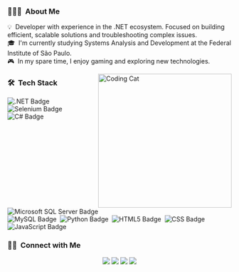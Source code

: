 <!-- ## 👋 &nbsp;Hey there! I'm Beatriz Muniz -->

### 👩🏻‍💻 &nbsp;About Me

💡 &nbsp;Developer with experience in the .NET ecosystem. Focused on building efficient, scalable solutions and troubleshooting complex issues.\
🎓 &nbsp;I'm currently studying Systems Analysis and Development at the Federal Institute of São Paulo.\
🎮 &nbsp;In my spare time, I enjoy gaming and exploring new technologies.

<img alt="Coding Cat" src="https://media.giphy.com/media/JIX9t2j0ZTN9S/giphy.gif" align="right" width="300" height="300"/>


### 🛠 &nbsp;Tech Stack

![.NET Badge](https://img.shields.io/badge/-NET-512BD4?style=flat&logo=dotnet&logoColor=white)&nbsp;
![Selenium Badge](https://img.shields.io/badge/Selenium-43B02A?style=flat&logo=Selenium&logoColor=white)&nbsp;
![C# Badge](https://img.shields.io/badge/C%23-512BD4?style=flat&logo=csharp&logoColor=white)&nbsp;
![Microsoft SQL Server Badge](https://img.shields.io/badge/Microsoft%20SQL%20Server-CC2927?style=flat&logo=Microsoft-SQL-Server&logoColor=white)&nbsp;<br>
![MySQL Badge](https://img.shields.io/badge/MySQL-4479A1?style=flat&logo=MySQL&logoColor=white)&nbsp;
![Python Badge](https://img.shields.io/badge/Python-3776AB?style=flat&logo=Python&logoColor=white)&nbsp;
![HTML5 Badge](https://img.shields.io/badge/HTML5-E34F26?style=flat&logo=HTML5&logoColor=white)&nbsp;
![CSS Badge](https://img.shields.io/badge/CSS-1572B6?style=flat&logo=CSS3&logoColor=white)&nbsp;
![JavaScript Badge](https://img.shields.io/badge/JavaScript-F7DF1E?style=flat&logo=JavaScript&logoColor=black)



### 🤝🏻 &nbsp;Connect with Me

<p align="center">
<a href="https://linkedin.com/in/beamunizz"><img src="https://img.shields.io/badge/-beamunizz-0077B5?style=flat&logo=Linkedin&logoColor=white"/></a>
<a href="mailto:biamunizdebarros@gmail.com"><img src="https://img.shields.io/badge/-biamunizdebarros@gmail.com-D14836?style=flat&logo=Gmail&logoColor=white"/></a>
<a href="https://instagram.com/its_muniz"><img src="https://img.shields.io/badge/-@its_muniz-E4405F?style=flat&logo=Instagram&logoColor=white"/></a>
<a href="https://facebook.com/bia.munizdebarros"><img src="https://img.shields.io/badge/-Beatriz Muniz De Barros-1877F2?style=flat&logo=Facebook&logoColor=white"/></a>

</p>
